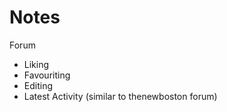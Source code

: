 # Notes

<p>Forum</p>

<ul>
	<li>Liking</li>
	<li>Favouriting</li>
	<li>Editing</li>
	<li>Latest Activity (similar to thenewboston forum)</li>
</ul>
